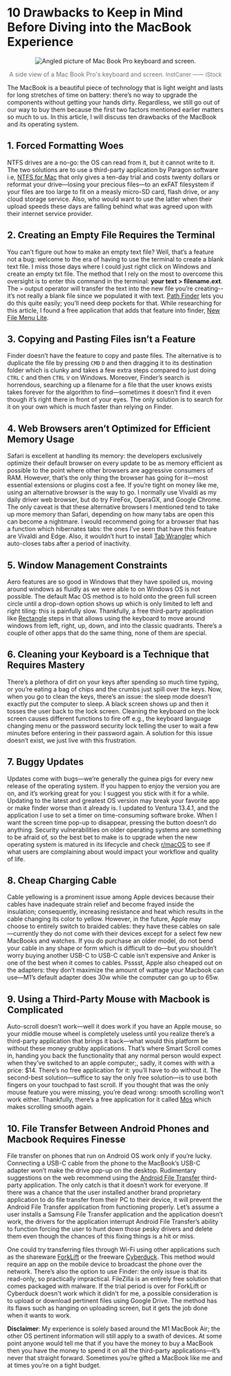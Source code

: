 # 10 Drawbacks to Keep in Mind Before Diving into the MacBook Experience

<p align="center">
  <img src="https://github.com/miahj1/miahj1.github.io/assets/84815985/f9eb72a7-9a29-4287-b52e-ddbeb705a443" alt="Angled picture of Mac Book Pro keyboard and screen.">
</p>
<p align="center" style="color:#727272;">A side view of a Mac Book Pro's keyboard and screen. <font size="-1">InstCaner —— iStock</font></p>


The MacBook is a beautiful piece of technology that is light weight and lasts for long stretches of time on battery: 
there’s no way to upgrade the components without getting your hands dirty. Regardless, we still go out of our way 
to buy them because the first two factors mentioned earlier matters so much to us. 
In this article, I will discuss ten drawbacks of the MacBook and its operating system.

## 1. Forced Formatting Woes
NTFS drives are a no-go: the OS can read from it, but it cannot write to it. The two solutions are to use a third-party 
application by Paragon software i.e, [NTFS for Mac](https://www.paragon-software.com/us/home/ntfs-mac/) that only gives a ten-day 
trial and costs twenty dollars or reformat your drive—losing your precious files—to an exFAT filesystem 
if your files are too large to fit on a measly micro-SD card, flash drive, 
or any cloud storage service. Also, who would want to use the latter when their upload speeds these days are falling 
behind what was agreed upon with their internet service provider. 

## 2. Creating an Empty File Requires the Terminal
You can’t figure out how to make an empty text file? Well, that’s a feature not a bug: welcome to the era of having to use 
the terminal to create a blank text file. I miss those days where I could just right click on Windows and create an empty 
txt file. The method that I rely on the most to overcome this oversight is to enter this command in the terminal: 
<strong>your text > filename.ext</strong>. The `>` output operator will transfer the text into the new file you’re creating--it’s not 
really a blank file since we populated it with text. [Path Finder](https://www.cocoatech.io) lets you do this quite 
easily; you’ll need deep pockets for that. While researching for this article, I found a free application
that adds that feature into finder, [New File Menu Lite](https://apps.apple.com/app/new-file-menu-free/id1066302071).

## 3.	Copying and Pasting Files isn’t a Feature
Finder doesn’t have the feature to copy and paste files. The alternative is to duplicate the file by pressing `CMD` `D` 
and then dragging it to its destination folder which is clunky and takes a few extra steps compared to just doing `CTRL` `C` 
and then `CTRL` `V` on Windows. Moreover, Finder’s search is horrendous, searching up a filename for a file that the user 
knows exists takes forever for the algorithm to find—sometimes it doesn’t find it even though it’s right there in front of your eyes. 
The only solution is to search for it on your own which is much faster than relying on Finder.

## 4.	Web Browsers aren’t Optimized for Efficient Memory Usage
Safari is excellent at handling its memory: the developers exclusively optimize their default browser on every update 
to be as memory efficient as possible to the point where other browsers are aggressive consumers of RAM. 
However, that’s the only thing the browser has going for it—most essential extensions or plugins cost a fee.
If you’re tight on money like me, using an alternative browser is the way to go. I normally use Vivaldi as my daily driver web browser, 
but do try FireFox, OperaGX, and Google Chrome. The only caveat is that these alternative browsers I mentioned tend 
to take up more memory than Safari, depending on how many tabs are open this can become a nightmare. I would recommend 
going for a browser that has a function which hibernates tabs: the ones I’ve seen that have this feature are Vivaldi and Edge. 
Also, it wouldn’t hurt to install [Tab Wrangler](https://chrome.google.com/webstore/detail/tab-wrangler/egnjhciaieeiiohknchakcodbpgjnchh) which 
auto-closes tabs after a period of inactivity.

## 5.	Window Management Constraints
Aero features are so good in Windows that they have spoiled us, moving around windows as fluidly as we were able to on 
Windows OS is not possible. The default Mac OS method is to hold onto the green full screen circle until a drop-down 
option shows up which is only limited to left and right tiling: this is painfully slow. Thankfully, a free third-party 
application like [Rectangle](https://github.com/rxhanson/Rectangle) steps in that allows using the keyboard to move around windows 
from left, right, up, down, and into the classic quadrants. There’s a couple of other apps that do the same thing, none of them are special.

## 6.	Cleaning your Keyboard is a Technique that Requires Mastery
There’s a plethora of dirt on your keys after spending so much time typing, or you’re eating a bag of chips and the crumbs 
just spill over the keys. Now, when you go to clean the keys, there’s an issue: the sleep mode doesn’t exactly put the 
computer to sleep. A black screen shows up and then it tosses the user back to the lock screen. Cleaning the keyboard on 
the lock screen causes different functions to fire off e.g., the keyboard language changing menu or the password security 
lock telling the user to wait a few minutes before entering in their password again. A solution for this issue doesn’t exist, 
we just live with this frustration.

## 7.	Buggy Updates
Updates come with bugs—we’re generally the guinea pigs for every new release of the operating system. 
If you happen to enjoy the version you are on, and it’s working great for you: I suggest you stick with 
it for a while. Updating to the latest and greatest OS version may break your favorite app or make finder 
worse than it already is. I updated to Ventura 13.4.1, and the application I use to set a timer on time-consuming 
software broke. When I want the screen time pop-up to disappear, pressing the button doesn’t do anything. 
Security vulnerabilities on older operating systems are something to be afraid of, so the best bet to make is to 
upgrade when the new operating system is matured in its lifecycle and 
check [r/macOS](https://www.reddit.com/r/MacOS/) to see if what users are complaining about would 
impact your workflow and quality of life.

## 8.	Cheap Charging Cable
Cable yellowing is a prominent issue among Apple devices because their cables have inadequate strain relief and become 
frayed inside the insulation; consequently, increasing resistance and heat which results in the cable changing its color to yellow. 
However, in the future, Apple may choose to entirely switch to braided cables: they have these cables on sale—currently 
they do not come with their devices except for a select few new MacBooks and watches. If you do purchase an older model, 
do not bend your cable in any shape or form which is difficult to do—but you shouldn’t worry buying another USB-C to USB-C cable 
isn’t expensive and Anker is one of the best when it comes to cables. Psssst, Apple also cheaped out on the adapters: 
they don’t maximize the amount of wattage your Macbook can use—M1’s default adapter does 30w while the computer can go up to 65w.

## 9.	Using a Third-Party Mouse with Macbook is Complicated
Auto-scroll doesn’t work—well it does work if you have an Apple mouse, so your middle mouse wheel is completely useless 
until you realize there’s a third-party application that brings it back—what would this platform be without these money 
grubby applications. That’s where Smart Scroll comes in, handing you back the functionality that any normal person would expect 
when they’ve switched to an apple computer;, sadly, it comes with with a price: $14. There’s no free application for it: you’ll have to do without it. 
The second-best solution—suffice to say the only free solution—is to use both fingers on your touchpad to fast scroll. 
If you thought that was the only mouse feature you were missing, you’re dead wrong: smooth scrolling won’t work either. 
Thankfully, there’s a free application for it called [Mos](https://mos.caldis.me) which makes scrolling smooth again.

## 10. File Transfer Between Android Phones and Macbook Requires Finesse
File transfer on phones that run on Android OS work only if you’re lucky. Connecting a USB-C cable from the phone to the MacBook’s 
USB-C adapter won’t make the drive pop-up on the desktop. Rudimentary suggestions on the web recommend using the [Android File 
Transfer](https://www.android.com/filetransfer/) third-party application. The only catch is that it doesn’t work for everyone. 
If there was a chance that the user installed another brand proprietary application to do file transfer 
from their PC to their device, it will prevent the Android File Transfer application from functioning properly. 
Let’s assume a user installs a Samsung File Transfer application and the application doesn’t work, 
the drivers for the application interrupt Android File Transfer’s ability to function forcing the user 
to hunt down those pesky drivers and delete them even though the chances of this fixing things is a hit or miss. 

One could try transferring files through Wi-Fi using other applications such as the shareware [ForkLift](https://binarynights.com) 
or the freeware [Cyberduck](https://cyberduck.io). This method would require an app on the mobile device to broadcast the phone over the network.
There’s also the option to use Finder: the only issue is that its read-only, so practically impractical. 
FileZilla is an entirely free solution that comes packaged with malware. If the trial period is over for ForkLift or Cyberduck doesn't work which 
it didn't for me, a possible consideration is to upload or download pertinent files using Google Drive. The method has its flaws 
such as hanging on uploading screen, but it gets the job done when it wants to work.

<strong>Disclaimer</strong>: My experience is solely based around the M1 MacBook Air; the other OS pertinent information will 
still apply to a swath of devices. At some point anyone would tell me that if you have the money to buy a 
MacBook then you have the money to spend it on all the third-party applications—it’s never that straight forward. 
Sometimes you’re gifted a MacBook like me and at times you’re on a tight budget.
